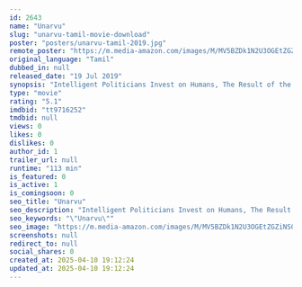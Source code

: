 ```yaml
---
id: 2643
name: "Unarvu"
slug: "unarvu-tamil-movie-download"
poster: "posters/unarvu-tamil-2019.jpg"
remote_poster: "https://m.media-amazon.com/images/M/MV5BZDk1N2U3OGEtZGZiNS00Mjg3LWEwYjAtZmMxMjkyMGYzODkxXkEyXkFqcGdeQXVyNDY3NzAxMjU@._V1_SX300.jpg"
original_language: "Tamil"
dubbed_in: null
released_date: "19 Jul 2019"
synopsis: "Intelligent Politicians Invest on Humans, The Result of the Investment is infinity, There are invisible weapons which cannot be notice those weapons are really mass killers , How can you can fix Politicians."
type: "movie"
rating: "5.1"
imdbid: "tt9716252"
tmdbid: null
views: 0
likes: 0
dislikes: 0
author_id: 1
trailer_url: null
runtime: "113 min"
is_featured: 0
is_active: 1
is_comingsoon: 0
seo_title: "Unarvu"
seo_description: "Intelligent Politicians Invest on Humans, The Result of the Investment is infinity, There are invisible weapons which cannot be notice those weapons are really mass killers , How can you can fix Politicians."
seo_keywords: "\"Unarvu\""
seo_image: "https://m.media-amazon.com/images/M/MV5BZDk1N2U3OGEtZGZiNS00Mjg3LWEwYjAtZmMxMjkyMGYzODkxXkEyXkFqcGdeQXVyNDY3NzAxMjU@._V1_SX300.jpg"
screenshots: null
redirect_to: null
social_shares: 0
created_at: 2025-04-10 19:12:24
updated_at: 2025-04-10 19:12:24
---
```


